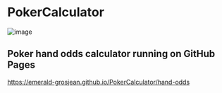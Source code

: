 # PokerCalculator

![image](https://github.com/user-attachments/assets/97d9cfc7-a407-4143-acc9-69cad1eea174)

## Poker hand odds calculator running on GitHub Pages

https://emerald-grosjean.github.io/PokerCalculator/hand-odds
